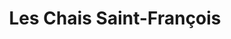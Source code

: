 ---
title: "Les Chais Saint-François"
url: /guerande/les-chais-saint-francois/
shop: Spirituosen
---